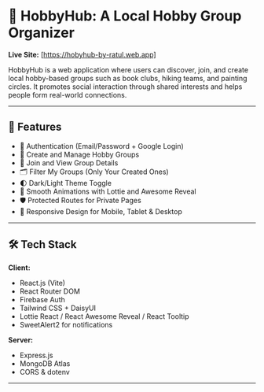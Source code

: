 # 🎯 HobbyHub: A Local Hobby Group Organizer

**Live Site:** [https://hobyhub-by-ratul.web.app]

HobbyHub is a web application where users can discover, join, and create local hobby-based groups such as book clubs, hiking teams, and painting circles. It promotes social interaction through shared interests and helps people form real-world connections.

---

## 🚀 Features

- 🔐 Authentication (Email/Password + Google Login)
- 📆 Create and Manage Hobby Groups
- 👥 Join and View Group Details
- 🗂️ Filter My Groups (Only Your Created Ones)
- 🌓 Dark/Light Theme Toggle
- 🧩 Smooth Animations with Lottie and Awesome Reveal
- 🛡️ Protected Routes for Private Pages
- 📱 Responsive Design for Mobile, Tablet & Desktop

---

## 🛠️ Tech Stack

**Client:**

- React.js (Vite)
- React Router DOM
- Firebase Auth
- Tailwind CSS + DaisyUI
- Lottie React / React Awesome Reveal / React Tooltip
- SweetAlert2 for notifications

**Server:**

- Express.js
- MongoDB Atlas
- CORS & dotenv

---

